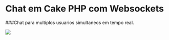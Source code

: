 <h1>Chat em Cake PHP com Websockets</h1>

###Chat para multiplos usuarios simultaneos em tempo real.

<img src="https://github.com/user-attachments/assets/1e910666-1db7-4b74-ac26-60d0651a3694">

